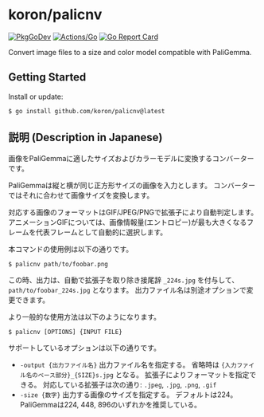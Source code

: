 # koron/palicnv

[![PkgGoDev](https://pkg.go.dev/badge/github.com/koron/palicnv)](https://pkg.go.dev/github.com/koron/palicnv)
[![Actions/Go](https://github.com/koron/palicnv/workflows/Go/badge.svg)](https://github.com/koron/palicnv/actions?query=workflow%3AGo)
[![Go Report Card](https://goreportcard.com/badge/github.com/koron/palicnv)](https://goreportcard.com/report/github.com/koron/palicnv)

Convert image files to a size and color model compatible with PaliGemma.

## Getting Started

Install or update:

```console
$ go install github.com/koron/palicnv@latest
```


## 説明 (Description in Japanese)

画像をPaliGemmaに適したサイズおよびカラーモデルに変換するコンバーターです。

PaliGemmaは縦と横が同じ正方形サイズの画像を入力とします。
コンバーターではそれに合わせて画像サイズを変換します。

対応する画像のフォーマットはGIF/JPEG/PNGで拡張子により自動判定します。
アニメーションGIFについては、画像情報量(エントロピー)が最も大きくなるフレームを代表フレームとして自動的に選択します。

本コマンドの使用例は以下の通りです。

```console
$ palicnv path/to/foobar.png
```

この時、出力は、自動で拡張子を取り除き接尾辞 `_224s.jpg` を付与して、 `path/to/foobar_224s.jpg` となります。
出力ファイル名は別途オプションで変更できます。

より一般的な使用方法は以下のようになります。

```console
$ palicnv [OPTIONS] {INPUT FILE}
```

サポートしているオプションは以下の通りです。

*   `-output {出力ファイル名}` 出力ファイル名を指定する。
    省略時は `{入力ファイル名のベース部分}_{SIZE}s.jpg` となる。
    拡張子によりフォーマットを指定できる。
    対応している拡張子は次の通り: `.jpeg`, `.jpg`, `.png`, `.gif`
*   `-size {数字}` 出力する画像のサイズを指定する。
    デフォルトは224。PaliGemmaは224, 448, 896のいずれかを推奨している。
